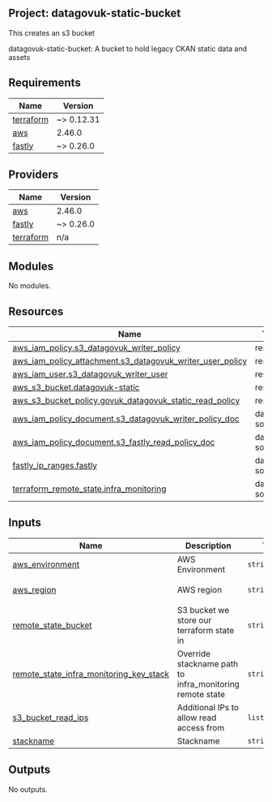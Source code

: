 ## Project: datagovuk-static-bucket

This creates an s3 bucket

datagovuk-static-bucket: A bucket to hold legacy CKAN static data and assets

## Requirements

| Name | Version |
|------|---------|
| <a name="requirement_terraform"></a> [terraform](#requirement\_terraform) | ~> 0.12.31 |
| <a name="requirement_aws"></a> [aws](#requirement\_aws) | 2.46.0 |
| <a name="requirement_fastly"></a> [fastly](#requirement\_fastly) | ~> 0.26.0 |

## Providers

| Name | Version |
|------|---------|
| <a name="provider_aws"></a> [aws](#provider\_aws) | 2.46.0 |
| <a name="provider_fastly"></a> [fastly](#provider\_fastly) | ~> 0.26.0 |
| <a name="provider_terraform"></a> [terraform](#provider\_terraform) | n/a |

## Modules

No modules.

## Resources

| Name | Type |
|------|------|
| [aws_iam_policy.s3_datagovuk_writer_policy](https://registry.terraform.io/providers/hashicorp/aws/2.46.0/docs/resources/iam_policy) | resource |
| [aws_iam_policy_attachment.s3_datagovuk_writer_user_policy](https://registry.terraform.io/providers/hashicorp/aws/2.46.0/docs/resources/iam_policy_attachment) | resource |
| [aws_iam_user.s3_datagovuk_writer_user](https://registry.terraform.io/providers/hashicorp/aws/2.46.0/docs/resources/iam_user) | resource |
| [aws_s3_bucket.datagovuk-static](https://registry.terraform.io/providers/hashicorp/aws/2.46.0/docs/resources/s3_bucket) | resource |
| [aws_s3_bucket_policy.govuk_datagovuk_static_read_policy](https://registry.terraform.io/providers/hashicorp/aws/2.46.0/docs/resources/s3_bucket_policy) | resource |
| [aws_iam_policy_document.s3_datagovuk_writer_policy_doc](https://registry.terraform.io/providers/hashicorp/aws/2.46.0/docs/data-sources/iam_policy_document) | data source |
| [aws_iam_policy_document.s3_fastly_read_policy_doc](https://registry.terraform.io/providers/hashicorp/aws/2.46.0/docs/data-sources/iam_policy_document) | data source |
| [fastly_ip_ranges.fastly](https://registry.terraform.io/providers/hashicorp/fastly/latest/docs/data-sources/ip_ranges) | data source |
| [terraform_remote_state.infra_monitoring](https://registry.terraform.io/providers/hashicorp/terraform/latest/docs/data-sources/remote_state) | data source |

## Inputs

| Name | Description | Type | Default | Required |
|------|-------------|------|---------|:--------:|
| <a name="input_aws_environment"></a> [aws\_environment](#input\_aws\_environment) | AWS Environment | `string` | n/a | yes |
| <a name="input_aws_region"></a> [aws\_region](#input\_aws\_region) | AWS region | `string` | `"eu-west-1"` | no |
| <a name="input_remote_state_bucket"></a> [remote\_state\_bucket](#input\_remote\_state\_bucket) | S3 bucket we store our terraform state in | `string` | n/a | yes |
| <a name="input_remote_state_infra_monitoring_key_stack"></a> [remote\_state\_infra\_monitoring\_key\_stack](#input\_remote\_state\_infra\_monitoring\_key\_stack) | Override stackname path to infra\_monitoring remote state | `string` | `""` | no |
| <a name="input_s3_bucket_read_ips"></a> [s3\_bucket\_read\_ips](#input\_s3\_bucket\_read\_ips) | Additional IPs to allow read access from | `list(string)` | n/a | yes |
| <a name="input_stackname"></a> [stackname](#input\_stackname) | Stackname | `string` | n/a | yes |

## Outputs

No outputs.
